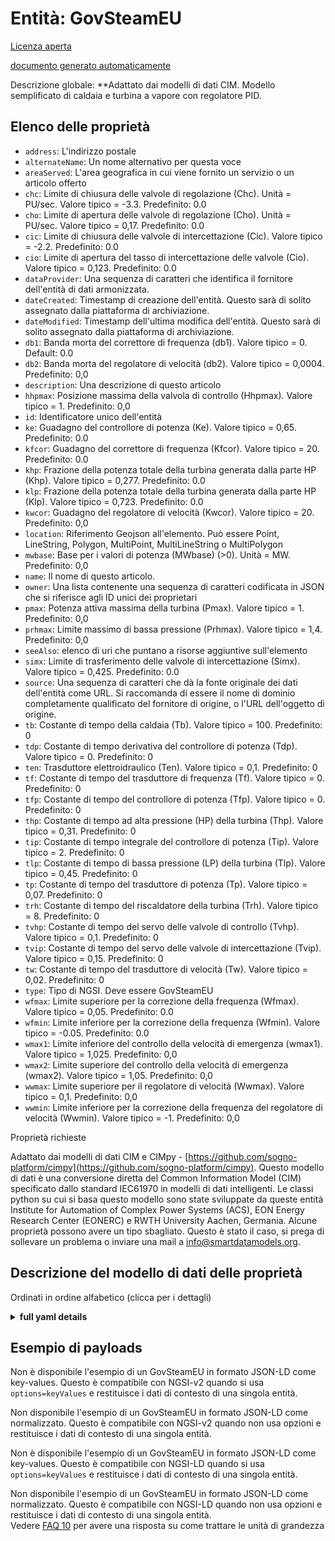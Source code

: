 Entità: GovSteamEU  
==================  
[Licenza aperta](https://github.com/smart-data-models//dataModel.EnergyCIM/blob/master/GovSteamEU/LICENSE.md)  
[documento generato automaticamente](https://docs.google.com/presentation/d/e/2PACX-1vTs-Ng5dIAwkg91oTTUdt8ua7woBXhPnwavZ0FxgR8BsAI_Ek3C5q97Nd94HS8KhP-r_quD4H0fgyt3/pub?start=false&loop=false&delayms=3000#slide=id.gb715ace035_0_60)  
Descrizione globale: **Adattato dai modelli di dati CIM. Modello semplificato di caldaia e turbina a vapore con regolatore PID.  

## Elenco delle proprietà  

- `address`: L'indirizzo postale  - `alternateName`: Un nome alternativo per questa voce  - `areaServed`: L'area geografica in cui viene fornito un servizio o un articolo offerto  - `chc`: Limite di chiusura delle valvole di regolazione (Chc).  Unità = PU/sec.  Valore tipico = -3.3. Predefinito: 0.0  - `cho`: Limite di apertura delle valvole di regolazione (Cho).  Unità = PU/sec.  Valore tipico = 0,17. Predefinito: 0.0  - `cic`: Limite di chiusura delle valvole di intercettazione (Cic).  Valore tipico = -2.2. Predefinito: 0.0  - `cio`: Limite di apertura del tasso di intercettazione delle valvole (Cio).  Valore tipico = 0,123. Predefinito: 0.0  - `dataProvider`: Una sequenza di caratteri che identifica il fornitore dell'entità di dati armonizzata.  - `dateCreated`: Timestamp di creazione dell'entità. Questo sarà di solito assegnato dalla piattaforma di archiviazione.  - `dateModified`: Timestamp dell'ultima modifica dell'entità. Questo sarà di solito assegnato dalla piattaforma di archiviazione.  - `db1`: Banda morta del correttore di frequenza (db1).  Valore tipico = 0. Default: 0.0  - `db2`: Banda morta del regolatore di velocità (db2).  Valore tipico = 0,0004. Predefinito: 0,0  - `description`: Una descrizione di questo articolo  - `hhpmax`: Posizione massima della valvola di controllo (Hhpmax).  Valore tipico = 1. Predefinito: 0,0  - `id`: Identificatore unico dell'entità  - `ke`: Guadagno del controllore di potenza (Ke).  Valore tipico = 0,65. Predefinito: 0.0  - `kfcor`: Guadagno del correttore di frequenza (Kfcor).  Valore tipico = 20. Predefinito: 0.0  - `khp`: Frazione della potenza totale della turbina generata dalla parte HP (Khp).  Valore tipico = 0,277. Predefinito: 0.0  - `klp`: Frazione della potenza totale della turbina generata dalla parte HP (Klp).  Valore tipico = 0,723. Predefinito: 0.0  - `kwcor`: Guadagno del regolatore di velocità (Kwcor).  Valore tipico = 20. Predefinito: 0,0  - `location`: Riferimento Geojson all'elemento. Può essere Point, LineString, Polygon, MultiPoint, MultiLineString o MultiPolygon  - `mwbase`: Base per i valori di potenza (MWbase) (>0).  Unità = MW. Predefinito: 0,0  - `name`: Il nome di questo articolo.  - `owner`: Una lista contenente una sequenza di caratteri codificata in JSON che si riferisce agli ID unici dei proprietari  - `pmax`: Potenza attiva massima della turbina (Pmax).  Valore tipico = 1. Predefinito: 0,0  - `prhmax`: Limite massimo di bassa pressione (Prhmax).  Valore tipico = 1,4. Predefinito: 0,0  - `seeAlso`: elenco di uri che puntano a risorse aggiuntive sull'elemento  - `simx`: Limite di trasferimento delle valvole di intercettazione (Simx).  Valore tipico = 0,425. Predefinito: 0.0  - `source`: Una sequenza di caratteri che dà la fonte originale dei dati dell'entità come URL. Si raccomanda di essere il nome di dominio completamente qualificato del fornitore di origine, o l'URL dell'oggetto di origine.  - `tb`: Costante di tempo della caldaia (Tb).  Valore tipico = 100. Predefinito: 0  - `tdp`: Costante di tempo derivativa del controllore di potenza (Tdp).  Valore tipico = 0. Predefinito: 0  - `ten`: Trasduttore elettroidraulico (Ten).  Valore tipico = 0,1. Predefinito: 0  - `tf`: Costante di tempo del trasduttore di frequenza (Tf).  Valore tipico = 0. Predefinito: 0  - `tfp`: Costante di tempo del controllore di potenza (Tfp).  Valore tipico = 0. Predefinito: 0  - `thp`: Costante di tempo ad alta pressione (HP) della turbina (Thp).  Valore tipico = 0,31. Predefinito: 0  - `tip`: Costante di tempo integrale del controllore di potenza (Tip).  Valore tipico = 2. Predefinito: 0  - `tlp`: Costante di tempo di bassa pressione (LP) della turbina (Tlp).  Valore tipico = 0,45. Predefinito: 0  - `tp`: Costante di tempo del trasduttore di potenza (Tp).  Valore tipico = 0,07. Predefinito: 0  - `trh`: Costante di tempo del riscaldatore della turbina (Trh).  Valore tipico = 8. Predefinito: 0  - `tvhp`: Costante di tempo del servo delle valvole di controllo (Tvhp).  Valore tipico = 0,1. Predefinito: 0  - `tvip`: Costante di tempo del servo delle valvole di intercettazione (Tvip).  Valore tipico = 0,15. Predefinito: 0  - `tw`: Costante di tempo del trasduttore di velocità (Tw).  Valore tipico = 0,02. Predefinito: 0  - `type`: Tipo di NGSI. Deve essere GovSteamEU  - `wfmax`: Limite superiore per la correzione della frequenza (Wfmax).  Valore tipico = 0,05. Predefinito: 0.0  - `wfmin`: Limite inferiore per la correzione della frequenza (Wfmin).  Valore tipico = -0.05. Predefinito: 0.0  - `wmax1`: Limite inferiore del controllo della velocità di emergenza (wmax1).  Valore tipico = 1,025. Predefinito: 0,0  - `wmax2`: Limite superiore del controllo della velocità di emergenza (wmax2).  Valore tipico = 1,05. Predefinito: 0,0  - `wwmax`: Limite superiore per il regolatore di velocità (Wwmax).  Valore tipico = 0,1. Predefinito: 0,0  - `wwmin`: Limite inferiore per la correzione della frequenza del regolatore di velocità (Wwmin).  Valore tipico = -1. Predefinito: 0,0    
Proprietà richieste  
Adattato dai modelli di dati CIM e CIMpy - [https://github.com/sogno-platform/cimpy](https://github.com/sogno-platform/cimpy). Questo modello di dati è una conversione diretta del Common Information Model (CIM) specificato dallo standard IEC61970 in modelli di dati intelligenti. Le classi python su cui si basa questo modello sono state sviluppate da queste entità Institute for Automation of Complex Power Systems (ACS), EON Energy Research Center (EONERC) e RWTH University Aachen, Germania. Alcune proprietà possono avere un tipo sbagliato. Questo è stato il caso, si prega di sollevare un problema o inviare una mail a info@smartdatamodels.org.  
## Descrizione del modello di dati delle proprietà  
Ordinati in ordine alfabetico (clicca per i dettagli)  
<details><summary><strong>full yaml details</strong></summary>    
```yaml  
GovSteamEU:    
  description: 'Adapted from CIM data models. Simplified model  of boiler and steam turbine with PID governor.'    
  properties:    
    address:    
      description: 'The mailing address'    
      properties:    
        addressCountry:    
          description: 'Property. The country. For example, Spain. Model:''https://schema.org/addressCountry'''    
          type: string    
        addressLocality:    
          description: 'Property. The locality in which the street address is, and which is in the region. Model:''https://schema.org/addressLocality'''    
          type: string    
        addressRegion:    
          description: 'Property. The region in which the locality is, and which is in the country. Model:''https://schema.org/addressRegion'''    
          type: string    
        postOfficeBoxNumber:    
          description: 'Property. The post office box number for PO box addresses. For example, 03578. Model:''https://schema.org/postOfficeBoxNumber'''    
          type: string    
        postalCode:    
          description: 'Property. The postal code. For example, 24004. Model:''https://schema.org/https://schema.org/postalCode'''    
          type: string    
        streetAddress:    
          description: 'Property. The street address. Model:''https://schema.org/streetAddress'''    
          type: string    
      type: object    
      x-ngsi:    
        model: https://schema.org/address    
        type: Property    
    alternateName:    
      description: 'An alternative name for this item'    
      type: string    
      x-ngsi:    
        type: Property    
    areaServed:    
      description: 'The geographic area where a service or offered item is provided'    
      type: string    
      x-ngsi:    
        model: https://schema.org/Text    
        type: Property    
    chc:    
      description: 'Control valves rate closing limit (Chc).  Unit = PU/sec.  Typical Value = -3.3. Default: 0.0'    
      type: number    
      x-ngsi:    
        model: https://schema.org/Number    
        type: Property    
    cho:    
      description: 'Control valves rate opening limit (Cho).  Unit = PU/sec.  Typical Value = 0.17. Default: 0.0'    
      type: number    
      x-ngsi:    
        model: https://schema.org/Number    
        type: Property    
    cic:    
      description: 'Intercept valves rate closing limit (Cic).  Typical Value = -2.2. Default: 0.0'    
      type: number    
      x-ngsi:    
        model: https://schema.org/Number    
        type: Property    
    cio:    
      description: 'Intercept valves rate opening limit (Cio).  Typical Value = 0.123. Default: 0.0'    
      type: number    
      x-ngsi:    
        model: https://schema.org/Number    
        type: Property    
    dataProvider:    
      description: 'A sequence of characters identifying the provider of the harmonised data entity.'    
      type: string    
      x-ngsi:    
        type: Property    
    dateCreated:    
      description: 'Entity creation timestamp. This will usually be allocated by the storage platform.'    
      format: date-time    
      type: string    
      x-ngsi:    
        type: Property    
    dateModified:    
      description: 'Timestamp of the last modification of the entity. This will usually be allocated by the storage platform.'    
      format: date-time    
      type: string    
      x-ngsi:    
        type: Property    
    db1:    
      description: 'Dead band of the frequency corrector (db1).  Typical Value = 0. Default: 0.0'    
      type: number    
      x-ngsi:    
        model: https://schema.org/Number    
        type: Property    
    db2:    
      description: 'Dead band of the speed governor (db2).  Typical Value = 0.0004. Default: 0.0'    
      type: number    
      x-ngsi:    
        model: https://schema.org/Number    
        type: Property    
    description:    
      description: 'A description of this item'    
      type: string    
      x-ngsi:    
        type: Property    
    hhpmax:    
      description: 'Maximum control valve position (Hhpmax).  Typical Value = 1. Default: 0.0'    
      type: number    
      x-ngsi:    
        model: https://schema.org/Number    
        type: Property    
    id:    
      anyOf: &govsteameu_-_properties_-_owner_-_items_-_anyof    
        - description: 'Property. Identifier format of any NGSI entity'    
          maxLength: 256    
          minLength: 1    
          pattern: ^[\w\-\.\{\}\$\+\*\[\]`|~^@!,:\\]+$    
          type: string    
        - description: 'Property. Identifier format of any NGSI entity'    
          format: uri    
          type: string    
      description: 'Unique identifier of the entity'    
      x-ngsi:    
        type: Property    
    ke:    
      description: 'Gain of the power controller (Ke).  Typical Value = 0.65. Default: 0.0'    
      type: number    
      x-ngsi:    
        model: https://schema.org/Number    
        type: Property    
    kfcor:    
      description: 'Gain of the frequency corrector (Kfcor).  Typical Value = 20. Default: 0.0'    
      type: number    
      x-ngsi:    
        model: https://schema.org/Number    
        type: Property    
    khp:    
      description: 'Fraction of total turbine output generated by HP part (Khp).  Typical Value = 0.277. Default: 0.0'    
      type: number    
      x-ngsi:    
        model: https://schema.org/Number    
        type: Property    
    klp:    
      description: 'Fraction of total turbine output generated by HP part (Klp).  Typical Value = 0.723. Default: 0.0'    
      type: number    
      x-ngsi:    
        model: https://schema.org/Number    
        type: Property    
    kwcor:    
      description: 'Gain of the speed governor (Kwcor).  Typical Value = 20. Default: 0.0'    
      type: number    
      x-ngsi:    
        model: https://schema.org/Number    
        type: Property    
    location:    
      description: 'Geojson reference to the item. It can be Point, LineString, Polygon, MultiPoint, MultiLineString or MultiPolygon'    
      oneOf:    
        - description: 'GeoProperty. Geojson reference to the item. Point'    
          properties:    
            bbox:    
              items:    
                type: number    
              minItems: 4    
              type: array    
            coordinates:    
              items:    
                type: number    
              minItems: 2    
              type: array    
            type:    
              enum:    
                - Point    
              type: string    
          required:    
            - type    
            - coordinates    
          title: 'GeoJSON Point'    
          type: object    
        - description: 'GeoProperty. Geojson reference to the item. LineString'    
          properties:    
            bbox:    
              items:    
                type: number    
              minItems: 4    
              type: array    
            coordinates:    
              items:    
                items:    
                  type: number    
                minItems: 2    
                type: array    
              minItems: 2    
              type: array    
            type:    
              enum:    
                - LineString    
              type: string    
          required:    
            - type    
            - coordinates    
          title: 'GeoJSON LineString'    
          type: object    
        - description: 'GeoProperty. Geojson reference to the item. Polygon'    
          properties:    
            bbox:    
              items:    
                type: number    
              minItems: 4    
              type: array    
            coordinates:    
              items:    
                items:    
                  items:    
                    type: number    
                  minItems: 2    
                  type: array    
                minItems: 4    
                type: array    
              type: array    
            type:    
              enum:    
                - Polygon    
              type: string    
          required:    
            - type    
            - coordinates    
          title: 'GeoJSON Polygon'    
          type: object    
        - description: 'GeoProperty. Geojson reference to the item. MultiPoint'    
          properties:    
            bbox:    
              items:    
                type: number    
              minItems: 4    
              type: array    
            coordinates:    
              items:    
                items:    
                  type: number    
                minItems: 2    
                type: array    
              type: array    
            type:    
              enum:    
                - MultiPoint    
              type: string    
          required:    
            - type    
            - coordinates    
          title: 'GeoJSON MultiPoint'    
          type: object    
        - description: 'GeoProperty. Geojson reference to the item. MultiLineString'    
          properties:    
            bbox:    
              items:    
                type: number    
              minItems: 4    
              type: array    
            coordinates:    
              items:    
                items:    
                  items:    
                    type: number    
                  minItems: 2    
                  type: array    
                minItems: 2    
                type: array    
              type: array    
            type:    
              enum:    
                - MultiLineString    
              type: string    
          required:    
            - type    
            - coordinates    
          title: 'GeoJSON MultiLineString'    
          type: object    
        - description: 'GeoProperty. Geojson reference to the item. MultiLineString'    
          properties:    
            bbox:    
              items:    
                type: number    
              minItems: 4    
              type: array    
            coordinates:    
              items:    
                items:    
                  items:    
                    items:    
                      type: number    
                    minItems: 2    
                    type: array    
                  minItems: 4    
                  type: array    
                type: array    
              type: array    
            type:    
              enum:    
                - MultiPolygon    
              type: string    
          required:    
            - type    
            - coordinates    
          title: 'GeoJSON MultiPolygon'    
          type: object    
      x-ngsi:    
        type: GeoProperty    
    mwbase:    
      description: 'Base for power values (MWbase) (>0).  Unit = MW. Default: 0.0'    
      type: number    
      x-ngsi:    
        model: https://schema.org/Number    
        type: Property    
    name:    
      description: 'The name of this item.'    
      type: string    
      x-ngsi:    
        type: Property    
    owner:    
      description: 'A List containing a JSON encoded sequence of characters referencing the unique Ids of the owner(s)'    
      items:    
        anyOf: *govsteameu_-_properties_-_owner_-_items_-_anyof    
        description: 'Property. Unique identifier of the entity'    
      type: array    
      x-ngsi:    
        type: Property    
    pmax:    
      description: 'Maximal active power of the turbine (Pmax).  Typical Value = 1. Default: 0.0'    
      type: number    
      x-ngsi:    
        model: https://schema.org/Number    
        type: Property    
    prhmax:    
      description: 'Maximum low pressure limit (Prhmax).  Typical Value = 1.4. Default: 0.0'    
      type: number    
      x-ngsi:    
        model: https://schema.org/Number    
        type: Property    
    seeAlso:    
      description: 'list of uri pointing to additional resources about the item'    
      oneOf:    
        - items:    
            format: uri    
            type: string    
          minItems: 1    
          type: array    
        - format: uri    
          type: string    
      x-ngsi:    
        type: Property    
    simx:    
      description: 'Intercept valves transfer limit (Simx).  Typical Value = 0.425. Default: 0.0'    
      type: number    
      x-ngsi:    
        model: https://schema.org/Number    
        type: Property    
    source:    
      description: 'A sequence of characters giving the original source of the entity data as a URL. Recommended to be the fully qualified domain name of the source provider, or the URL to the source object.'    
      type: string    
      x-ngsi:    
        type: Property    
    tb:    
      description: 'Boiler time constant (Tb).  Typical Value = 100. Default: 0'    
      type: number    
      x-ngsi:    
        model: https://schema.org/Number    
        type: Property    
    tdp:    
      description: 'Derivative time constant of the power controller (Tdp).  Typical Value = 0. Default: 0'    
      type: number    
      x-ngsi:    
        model: https://schema.org/Number    
        type: Property    
    ten:    
      description: 'Electro hydraulic transducer (Ten).  Typical Value = 0.1. Default: 0'    
      type: number    
      x-ngsi:    
        model: https://schema.org/Number    
        type: Property    
    tf:    
      description: 'Frequency transducer time constant (Tf).  Typical Value = 0. Default: 0'    
      type: number    
      x-ngsi:    
        model: https://schema.org/Number    
        type: Property    
    tfp:    
      description: 'Time constant of the power controller (Tfp).  Typical Value = 0. Default: 0'    
      type: number    
      x-ngsi:    
        model: https://schema.org/Number    
        type: Property    
    thp:    
      description: 'High pressure (HP) time constant of the turbine (Thp).  Typical Value = 0.31. Default: 0'    
      type: number    
      x-ngsi:    
        model: https://schema.org/Number    
        type: Property    
    tip:    
      description: 'Integral time constant of the power controller (Tip).  Typical Value = 2. Default: 0'    
      type: number    
      x-ngsi:    
        model: https://schema.org/Number    
        type: Property    
    tlp:    
      description: 'Low pressure(LP) time constant of the turbine (Tlp).  Typical Value = 0.45. Default: 0'    
      type: number    
      x-ngsi:    
        model: https://schema.org/Number    
        type: Property    
    tp:    
      description: 'Power transducer time constant (Tp).  Typical Value = 0.07. Default: 0'    
      type: number    
      x-ngsi:    
        model: https://schema.org/Number    
        type: Property    
    trh:    
      description: 'Reheater  time constant of the turbine (Trh).  Typical Value = 8. Default: 0'    
      type: number    
      x-ngsi:    
        model: https://schema.org/Number    
        type: Property    
    tvhp:    
      description: 'Control valves servo time constant (Tvhp).  Typical Value = 0.1. Default: 0'    
      type: number    
      x-ngsi:    
        model: https://schema.org/Number    
        type: Property    
    tvip:    
      description: 'Intercept valves servo time constant (Tvip).  Typical Value = 0.15. Default: 0'    
      type: number    
      x-ngsi:    
        model: https://schema.org/Number    
        type: Property    
    tw:    
      description: 'Speed transducer time constant (Tw).  Typical Value = 0.02. Default: 0'    
      type: number    
      x-ngsi:    
        model: https://schema.org/Number    
        type: Property    
    type:    
      description: 'NGSI type. It has to be GovSteamEU'    
      enum:    
        - GovSteamEU    
      type: string    
      x-ngsi:    
        type: Property    
    wfmax:    
      description: 'Upper limit for frequency correction (Wfmax).  Typical Value = 0.05. Default: 0.0'    
      type: number    
      x-ngsi:    
        model: https://schema.org/Number    
        type: Property    
    wfmin:    
      description: 'Lower limit for frequency correction (Wfmin).  Typical Value = -0.05. Default: 0.0'    
      type: number    
      x-ngsi:    
        model: https://schema.org/Number    
        type: Property    
    wmax1:    
      description: 'Emergency speed control lower limit (wmax1).  Typical Value = 1.025. Default: 0.0'    
      type: number    
      x-ngsi:    
        model: https://schema.org/Number    
        type: Property    
    wmax2:    
      description: 'Emergency speed control upper limit (wmax2).  Typical Value = 1.05. Default: 0.0'    
      type: number    
      x-ngsi:    
        model: https://schema.org/Number    
        type: Property    
    wwmax:    
      description: 'Upper limit for the speed governor (Wwmax).  Typical Value = 0.1. Default: 0.0'    
      type: number    
      x-ngsi:    
        model: https://schema.org/Number    
        type: Property    
    wwmin:    
      description: 'Lower limit for the speed governor frequency correction (Wwmin).  Typical Value = -1. Default: 0.0'    
      type: number    
      x-ngsi:    
        model: https://schema.org/Number    
        type: Property    
  required: []    
  type: object    
  x-derived-from: ""    
  x-disclaimer: 'Redistribution and use in source and binary forms, with or without modification, are permitted  provided that the license conditions are met. Copyleft (c) 2021 Contributors to Smart Data Models Program'    
  x-license-url: https://github.com/smart-data-models/dataModel.EnergyCIM/blob/master/GovSteamEU/LICENSE.md    
  x-model-schema: https://smart-data-models.github.io/dataModels.CIMEnergyClasses/GovSteamEU/schema.json    
  x-model-tags: ""    
  x-version: 0.0.1    
```  
</details>    
## Esempio di payloads  
Non è disponibile l'esempio di un GovSteamEU in formato JSON-LD come key-values. Questo è compatibile con NGSI-v2 quando si usa `options=keyValues` e restituisce i dati di contesto di una singola entità.  
Non disponibile l'esempio di un GovSteamEU in formato JSON-LD come normalizzato. Questo è compatibile con NGSI-v2 quando non usa opzioni e restituisce i dati di contesto di una singola entità.  
Non è disponibile l'esempio di un GovSteamEU in formato JSON-LD come key-values. Questo è compatibile con NGSI-LD quando si usa `options=keyValues` e restituisce i dati di contesto di una singola entità.  
Non disponibile l'esempio di un GovSteamEU in formato JSON-LD come normalizzato. Questo è compatibile con NGSI-LD quando non usa opzioni e restituisce i dati di contesto di una singola entità.  
Vedere [FAQ 10](https://smartdatamodels.org/index.php/faqs/) per avere una risposta su come trattare le unità di grandezza